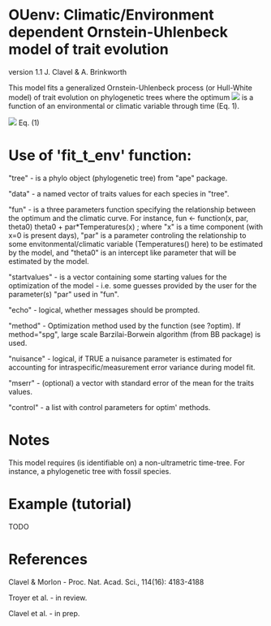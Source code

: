 # OUenv: Climatic/Environment dependent Ornstein-Uhlenbeck model of trait evolution

version 1.1  J. Clavel & A. Brinkworth
 
This model fits a generalized Ornstein-Uhlenbeck process (or Hull-White model) of trait evolution on phylogenetic trees where the optimum <img src="https://render.githubusercontent.com/render/math?math=\theta(t) "> is a function of an environmental or climatic variable through time (Eq. 1).

<img src="https://render.githubusercontent.com/render/math?math=dX(t) = \alpha (\theta(t) - X(t))dt + \sigma dB(t)"> Eq. (1)


Use of 'fit_t_env' function:
==

"tree" - is a phylo object (phylogenetic tree) from "ape" package.

"data" - a named vector of traits values for each species in "tree".

"fun" - is a three parameters function specifying the relationship between the optimum and the climatic curve. For instance, fun <- function(x, par, theta0) theta0 + par*Temperatures(x) ; where "x" is a time component (with x=0 is present days), "par" is a parameter controling the relationship to some envitonmental/climatic variable (Temperatures() here) to be estimated by the model, and "theta0" is an intercept like parameter that will be estimated by the model.

"startvalues" - is a vector containing some starting values for the optimization of the model - i.e. some guesses provided by the user for the parameter(s) "par" used in "fun".

"echo" - logical, whether messages should be prompted.

"method" - Optimization method used by the function (see ?optim). If method="spg",  large scale Barzilai-Borwein algorithm (from BB package) is used.

"nuisance" - logical, if TRUE a nuisance parameter is estimated for accounting for intraspecific/measurement error variance during model fit.

"mserr" - (optional) a vector with standard error of the mean for the traits values.

"control" - a list with control parameters for optim' methods.

Notes
==

This model requires (is identifiable on) a non-ultrametric time-tree. For instance, a phylogenetic tree with fossil species.

Example (tutorial)
==

TODO


References
==

Clavel & Morlon - Proc. Nat. Acad. Sci., 114(16): 4183-4188

Troyer et al. - in review.

Clavel et al. - in prep.

